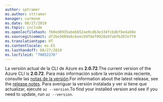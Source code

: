 ```yaml
---
author: sptramer
ms.author: sttramer
manager: carmonm
ms.date: 08/27/2019
ms.topic: include
ms.openlocfilehash: f60ed8935abeb652ae9cdb3e334fcbdbfbe4a50e
ms.sourcegitcommit: df2be5609a6cbeecb9f8ef0928a9fabfb207e7f9
ms.translationtype: HT
ms.contentlocale: es-ES
ms.lasthandoff: 08/27/2019
ms.locfileid: "70052276"
---
```

<span data-ttu-id="b6460-101">La versión actual de la CLI de Azure es __2.0.72__.</span><span class="sxs-lookup"><span data-stu-id="b6460-101">The current version of the Azure CLI is __2.0.72__.</span></span> <span data-ttu-id="b6460-102">Para más información sobre la versión más reciente, consulte las [notas de la versión](../release-notes-azure-cli.md).</span><span class="sxs-lookup"><span data-stu-id="b6460-102">For information about the latest release, see the [release notes](../release-notes-azure-cli.md).</span></span> <span data-ttu-id="b6460-103">Para averiguar la versión instalada y ver si tiene que actualizar, ejecute `az --version`.</span><span class="sxs-lookup"><span data-stu-id="b6460-103">To find your installed version and see if you need to update, run `az --version`.</span></span>
